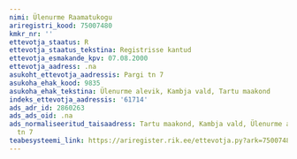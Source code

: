 ```yaml
---
nimi: Ülenurme Raamatukogu
ariregistri_kood: 75007480
kmkr_nr: ''
ettevotja_staatus: R
ettevotja_staatus_tekstina: Registrisse kantud
ettevotja_esmakande_kpv: 07.08.2000
ettevotja_aadress: .na
asukoht_ettevotja_aadressis: Pargi tn 7
asukoha_ehak_kood: 9835
asukoha_ehak_tekstina: Ülenurme alevik, Kambja vald, Tartu maakond
indeks_ettevotja_aadressis: '61714'
ads_adr_id: 2860263
ads_ads_oid: .na
ads_normaliseeritud_taisaadress: Tartu maakond, Kambja vald, Ülenurme alevik, Pargi
  tn 7
teabesysteemi_link: https://ariregister.rik.ee/ettevotja.py?ark=75007480&ref=rekvisiidid
---
```

